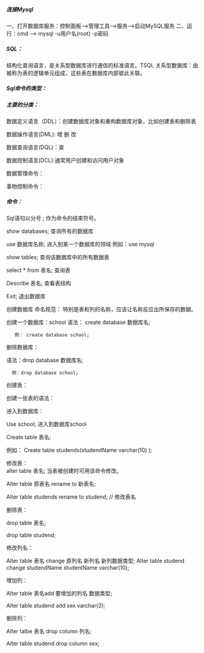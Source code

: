 ##### 连接Mysql

一、打开数据库服务：控制面板-->管理工具-->服务-->启动MySQL服务
二、运行：cmd   --> mysql -u用户名(root)  -p密码



##### SQL：
 结构化查询语言，是关系型数据库进行通信的标准语言。TSQL
关系型数据库：由被称为表的逻辑单元组成，这些表在数据库内部彼此关联。

##### Sql命令的类型：

##### 主要的分类：
  数据定义语言（DDL）：创建数据库对象和重构数据库对象，比如创建表和删除表

  数据操作语言(DML): 增 删 改

  数据查询语言(DQL)：查 

  数据控制语言(DCL):通常用户创建和访问用户对象

  数据管理命令：

  事物控制命令：



##### 命令：

Sql语句以分号 ; 作为命令的结束符号。


show databases;  查询所有的数据库

use  数据库名称;  进入到某一个数据库的领域   例如：use mysql

show tables;  查询该数据库中的所有数据表
 
select * from 表名; 查询表

Describe 表名;  查看表结构

Exit; 退出数据库

创建数据库
命名规范：
      特别是表和列的名称，应该让名称反应出所保存的数据。

创建一个数据库：school
语法： create database 数据库名;

       例： create database school;
删除数据库：

语法：drop database 数据库名;

      例：drop database school;
   

创建表：
	
创建一张表的语法：

进入到数据库：

Use school; 进入到数据库school

Create table 表名; 

例如：
Create table studends(studendName varchar(10) );


修改表：  
alter table 表名;  当表被创建时可用该命令修改。

Alter table 原表名 rename to 新表名;

Alter table studends rename to studend;  // 修改表名

删除表：

 drop table 表名;

 drop table studend;

修改列名：

Alter table 表名 change 原列名 新列名 新列数据类型;
Alter table studend change studendName studentName varchar(10);

增加列：

Alter table 表名add 要增加的列名 数据类型;

Alter table studend add sex varchar(2);

删除列：

Alter talbe 表名 drop column 列名;

Alter table studend drop column sex;
